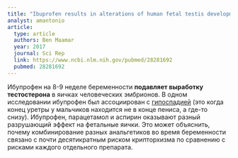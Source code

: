 ```yaml
---
title: "Ibuprofen results in alterations of human fetal testis development"
analyst: amantonio
article:
  type: article
  authors: Ben Maamar
  year: 2017
  journal: Sci Rep
  link: https://www.ncbi.nlm.nih.gov/pubmed/28281692
  pubmed: 28281692
---
```


Ибупрофен на 8-9 неделе беременности **подавляет выработку тестостерона** в яичках человеческих эмбрионов.
В одном исследовании ибупрофен был ассоциирован с [гипоспадией](https://ru.wikipedia.org/wiki/Гипоспадия) (это когда конец уретры у мальчиков находится не в конце пениса, а где-то снизу).
Ибупрофен, парацетамол и аспирин оказывают разный разрушающий эффект на фетальные яички. Это может объяснить, почему комбинирование разных анальгетиков во время беременности связано с почти десятикратным риском крипторхизма по сравнению с рисками каждого отдельного препарата.
